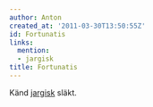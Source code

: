 ```yaml
---
author: Anton
created_at: '2011-03-30T13:50:55Z'
id: Fortunatis
links:
  mention:
  - jargisk
title: Fortunatis
---
```


Känd [jargisk] släkt.

  [jargisk]: jargisk
